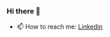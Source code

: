 ### Hi there 👋

<!--
- 🔭 I’m currently working on
- 🌱 I’m currently learning Angular, LSTM Models
-->
- 📫 How to reach me: [Linkedin](https://www.linkedin.com/in/sagunkarki/)

